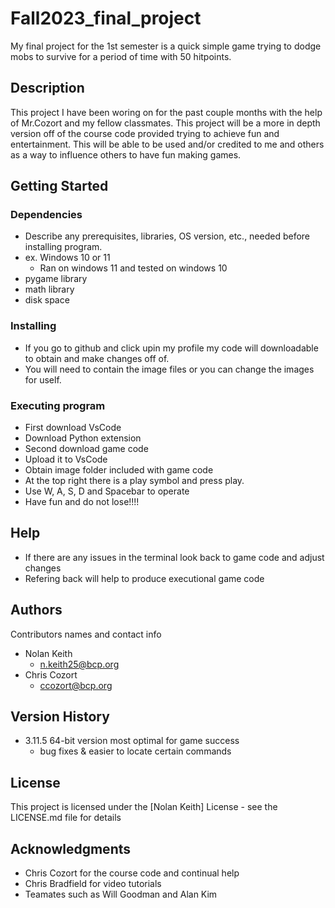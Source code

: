 # Fall2023_final_project

My final project for the 1st semester is a quick simple game trying to dodge mobs to survive for a period of time with 50 hitpoints. 

## Description

This project I have been woring on for the past couple months with the help of Mr.Cozort and my fellow
classmates. This project will be a more in depth version off of the course code provided trying to achieve
fun and entertainment. This will be able to be used and/or credited to me and others as a way to influence 
others to have fun making games. 

## Getting Started

### Dependencies

* Describe any prerequisites, libraries, OS version, etc., needed before installing program.
* ex. Windows 10 or 11
     - Ran on windows 11 and tested on windows 10
* pygame library
* math library
* disk space

### Installing

* If you go to github and click upin my profile my code will downloadable to obtain and make changes off of. 
* You will need to contain the image files or you can change the images for uself. 

### Executing program

* First download VsCode
* Download Python extension
* Second download game code
* Upload it to VsCode
* Obtain image folder included with game code
* At the top right there is a play symbol and press play.
* Use W, A, S, D and Spacebar to operate
* Have fun and do not lose!!!!

## Help

* If there are any issues in the terminal look back to game code and adjust changes
* Refering back will help to produce executional game code

## Authors

Contributors names and contact info

* Nolan Keith
     - n.keith25@bcp.org
* Chris Cozort
     - ccozort@bcp.org    


## Version History

* 3.11.5 64-bit version most optimal for game success
   - bug fixes & easier to locate certain commands



## License

This project is licensed under the [Nolan Keith] License - see the LICENSE.md file for details

## Acknowledgments

* Chris Cozort for the course code and continual help
* Chris Bradfield for video tutorials
* Teamates such as Will Goodman and Alan Kim
  
